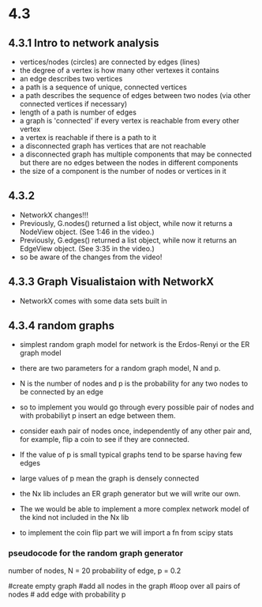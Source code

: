 # 4.3
## 4.3.1 Intro to network analysis
- vertices/nodes (circles) are connected by edges (lines)
- the degree of a vertex is how many other vertexes it contains
- an edge describes two vertices
- a path is a sequence of unique, connected vertices
- a path describes the sequence of edges between two nodes (via other connected vertices if necessary)
- length of a path is number of edges
- a graph is 'connected' if every vertex is reachable from every other vertex
- a vertex is reachable if there is a path to it
- a disconnected graph has vertices that are not reachable
- a disconnected graph has multiple components that may be connected but there are no edges between the nodes in different components
- the size of a component is the number of nodes or vertices in it

## 4.3.2
- NetworkX changes!!!
- Previously, G.nodes() returned a list object, while now it returns a NodeView object. (See 1:46 in the video.)
- Previously, G.edges() returned a list object, while now it returns an EdgeView object. (See 3:35 in the video.)
- so be aware of the changes from the video!


## 4.3.3 Graph Visualistaion with NetworkX
- NetworkX comes with some data sets built in

## 4.3.4 random graphs
- simplest random graph model for network is the Erdos-Renyi or the ER graph model

- there are two parameters for a random graph model, N and p.
- N is the number of nodes and p is the probability for any two nodes to be connected by an edge
- so to implement you would go through every possible pair of nodes and with probabiliyt p insert an edge between them.
- consider eaxh pair of nodes once, independently of any other pair and, for example, flip a coin to see if they are connected.
- If the value of p is small typical graphs tend to be sparse having few edges
- large values of p mean the graph is densely connected
- the Nx lib includes an ER graph generator but we will write our own.
- The we would be able to implement a more complex network model of the kind not included in the Nx lib
- to implement the coin flip part we will import a fn from scipy stats

### pseudocode for the random graph generator
number of nodes, N = 20
probability of edge, p = 0.2

#create empty graph
#add all nodes in the graph
#loop over all pairs of nodes
          # add edge with probability p
